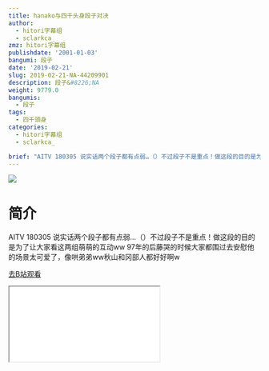 ```yaml
---
title: hanako与四千头身段子对决
author:
  - hitori字幕组
  - sclarkca_
zmz: hitori字幕组
publishdate: '2001-01-03'
bangumi: 段子
date: '2019-02-21'
slug: 2019-02-21-NA-44209901
description: 段子&#8226;NA
weight: 9779.0
bangumis: 
  - 段子
tags:
  - 四千頭身
categories:
  - hitori字幕组
  - sclarkca_

brief: "AITV 180305 说实话两个段子都有点弱…（）不过段子不是重点！做这段的目的是为了让大家看这两组萌萌的互动ww 97年的后藤哭的时候大家都围过去安慰他的场景太可爱了，像哄弟弟ww秋山和冈部人都好好啊w"
---
```

![](https://i.imgur.com/plAfhI5.jpg)
# 简介  
AITV 180305
说实话两个段子都有点弱…（）不过段子不是重点！做这段的目的是为了让大家看这两组萌萌的互动ww
97年的后藤哭的时候大家都围过去安慰他的场景太可爱了，像哄弟弟ww秋山和冈部人都好好啊w  

[去B站观看](https://www.bilibili.com/video/av44209901/)
<div class ="resp-container"><iframe class="testiframe" src="//player.bilibili.com/player.html?aid=44209901"", scrolling="no", allowfullscreen="true" > </iframe></div> 
